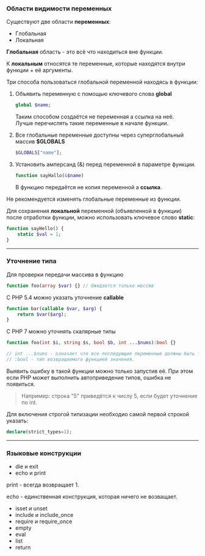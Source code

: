 ### Области видимости переменных

Существуют две области **переменных**:

* Глобальная
* Локальная

**Глобальная** область - это всё что находиться вне функции.

К **локальным** относятся те переменные, которые находятся внутри функции + её аргументы.

Три способа пользоваться глобальной переменной находясь в функции:

1. Объявить переменную с помощью ключевого слова **global**

   ```php
   global $name;
   ```

   Таким способом создаётся не переменная а ссылка на неё.  
   Лучше перечислять такие переменные в начале функции.

2. Все глобальные переменные доступны через суперглобальный массив **$GLOBALS**

   ```php
   $GLOBALS["name"];
   ```

3. Установить амперсанд \(&\) перед переменной в параметре функции.

   ```php
   function sayHallo(&$name)
   ```

   В функцию передаётся не копия переменной а **ссылка**.

Не рекомендуется изменять глобальные переменные из функции.

Для сохранения **локальной** переменной \(объявленной в функции\) после отработки функции, можно использовать ключевое слово **static**:

```php
function sayHello() {
    static $val = 1;
}
```

***

### Уточнение типа

Для проверки передачи массива в функцию

```php
function foo(array $var) {} // Ожидается только массив
```

С PHP 5.4 можно указать уточнение **callable**

```php
function bar(callable $var, $arg) {
    return $var($arg);
}
```

С PHP 7 можно уточнять скалярные типы

```php
function foo(int $i, string $s, bool $b, int ...$nums):bool {}

// int ...$nums - означает что все последующие переменные должны быть типом int
// :bool - тип возвращаемого функцией значения.
```

Выявить ошибку в такой функции можно только запустив её. При этом если PHP может выполнить автоприведение типов, ошибка не появиться.

> Например: строка "5" приведётся к числу 5, если будет уточнение по int.

Для включения строгой типизации необходио самой первой строкой указать:

```php
declare(strict_types=1);
```

***

### Языковые конструкции

* die и exit
* echo и print

 print - всегда возвращает 1.
 
 echo - единственная конструкция, которая ничего не возващает.	
 
* isset и unset
* include и include_once
* require и require_once
* empty
* eval
* list
* return


